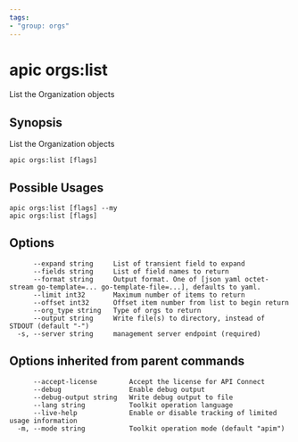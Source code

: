 ```yaml
---
tags:
- "group: orgs"
---
```

# apic orgs:list

List the Organization objects

## Synopsis

List the Organization objects

```
apic orgs:list [flags]
```

## Possible Usages

```
apic orgs:list [flags] --my
apic orgs:list [flags]
```

## Options

```
      --expand string     List of transient field to expand
      --fields string     List of field names to return
      --format string     Output format. One of [json yaml octet-stream go-template=... go-template-file=...], defaults to yaml.
      --limit int32       Maximum number of items to return
      --offset int32      Offset item number from list to begin return
      --org_type string   Type of orgs to return
      --output string     Write file(s) to directory, instead of STDOUT (default "-")
  -s, --server string     management server endpoint (required)
```

## Options inherited from parent commands

```
      --accept-license        Accept the license for API Connect
      --debug                 Enable debug output
      --debug-output string   Write debug output to file
      --lang string           Toolkit operation language
      --live-help             Enable or disable tracking of limited usage information
  -m, --mode string           Toolkit operation mode (default "apim")
```
